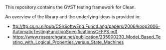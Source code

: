 This repository contains the G∀ST testing framework for Clean.

An overview of the library and the underlying ideas is provided in:

* ftp://ftp.cs.ru.nl/pub/CSI/SoftwEng.FunctLang/papers/2006/koop2006-AutomaticTestingFunctionSpecificationsCEFPS.pdf
* https://www.researchgate.net/publication/235900230_Model_Based_Testing_with_Logical_Properties_versus_State_Machines

